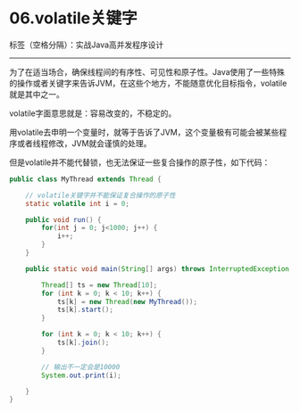 # 06.volatile关键字

标签（空格分隔）：实战Java高并发程序设计

---

为了在适当场合，确保线程间的有序性、可见性和原子性。Java使用了一些特殊的操作或者关键字来告诉JVM，在这些个地方，不能随意优化目标指令，volatile就是其中之一。

volatile字面意思就是：容易改变的，不稳定的。

用volatile去申明一个变量时，就等于告诉了JVM，这个变量极有可能会被某些程序或者线程修改，JVM就会谨慎的处理。

但是volatile并不能代替锁，也无法保证一些复合操作的原子性，如下代码：

``` java
public class MyThread extends Thread {

    // volatile关键字并不能保证复合操作的原子性
    static volatile int i = 0;

    public void run() {
        for(int j = 0; j<1000; j++) {
            i++;
        }
    }

    public static void main(String[] args) throws InterruptedException {

        Thread[] ts = new Thread[10];
        for (int k = 0; k < 10; k++) {
            ts[k] = new Thread(new MyThread());
            ts[k].start();
        }

        for (int k = 0; k < 10; k++) {
            ts[k].join();
        }

        // 输出不一定会是10000
        System.out.print(i);

    }
}
```